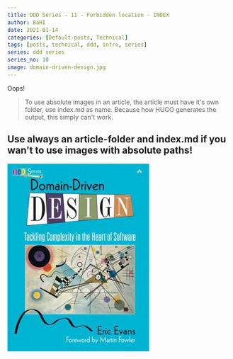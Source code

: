 ```yaml
---
title: DDD Series - 11 - Forbidden location - INDEX
author: BaHI
date: 2021-01-14
categories: [Default-posts, Technical]
tags: [posts, technical, ddd, intro, series]
series: ddd series
series_no: 10
image: domain-driven-design.jpg
---
```


Oops!

> To use absolute images in an article, the article must have it's own folder, use index.md as name.
> Because how HUGO generates the output, this simply can't work.

## Use always an article-folder and index.md if you wan't to use images with absolute paths!

![Image link](domain-driven-design.jpg "A weird constellation!")